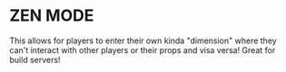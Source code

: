 <h1>ZEN MODE</h1>
<p>
This allows for players to enter their own kinda "dimension" where they can't interact with other players or their props and visa versa! Great for build servers!
</p>
